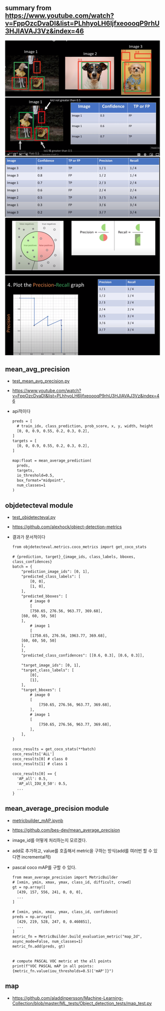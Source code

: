 ## summary from https://www.youtube.com/watch?v=FppOzcDvaDI&list=PLhhyoLH6IjfxeoooqP9rhU3HJIAVAJ3Vz&index=46
![](1_samples.png)
![](2_true_positive_false_positive.png)
![](3_sort_by_confience.png)
![](5_precision_recall.png)
![](6_map.png)

## mean_avg_precision
- [test_mean_avg_precision.py](test_mean_avg_precision.py)
- https://www.youtube.com/watch?v=FppOzcDvaDI&list=PLhhyoLH6IjfxeoooqP9rhU3HJIAVAJ3Vz&index=46
- api적이다

    ```
    preds = [
      # train_idx, class_prediction, prob_score, x, y, width, height 
      [0, 0, 0.9, 0.55, 0.2, 0.3, 0.2],
    ]
    targets = [
      [0, 0, 0.9, 0.55, 0.2, 0.3, 0.2],
    ]

    map:float = mean_average_prediction(
      preds, 
      targets, 
      io_threshold=0.5, 
      box_format="midpoint", 
      num_classes=1
    )
    ```

    
## objdetecteval module 
- [test_objdetecteval.py](test_objdetecteval.py)
- https://github.com/alexhock/object-detection-metrics
- 결과가 문서적이다


    ```
    from objdetecteval.metrics.coco_metrics import get_coco_stats
    
    # {prediction, target}_{image_ids, class_labels, bboxes, class_confidences}
    batch = {
        "prediction_image_ids": [0, 1],
        "predicted_class_labels": [
            [0, 0],
            [1, 0],
        ],
        "predicted_bboxes": [
            # image 0
            [
	        [750.65, 276.56, 963.77, 369.68], 
		[60, 60, 50, 50]
	    ],
            # image 1
            [
	        [1750.65, 276.56, 1963.77, 369.68], 
		[60, 60, 50, 50]
	    ],
        ],	
        "predicted_class_confidences": [[0.6, 0.3], [0.6, 0.3]],

        "target_image_ids": [0, 1],
        "target_class_labels": [
            [0],
            [1],
        ],
        "target_bboxes": [
            # image 0
            [
                [750.65, 276.56, 963.77, 369.68],
            ],
            # image 1
            [
                [750.65, 276.56, 963.77, 369.68],
            ],
        ],
    }

    coco_results = get_coco_stats(**batch)
    coco_results['ALL']
    coco_results[0] # class 0
    coco_results[1] # class 1
    
    coco_results[0] == {
      'AP_all': 0.5,
      'AP_all_IOU_0_50': 0.5,
      ...
    }
    ```


## mean_average_precision module 
- [metricbuilder_mAP.ipynb](metricbuilder_mAP.ipynb)
- https://github.com/bes-dev/mean_average_precision
- image_id를 어떻게 처리하는지 모르겠다.
- add로 추가하고, value를 호출해서 metric을 구하는 방식(add를 여러번 할 수 있다면 incremental적)
- pascal coco mAP를 구할 수 있다.

    ```
    from mean_average_precision import MetricBuilder
    # [xmin, ymin, xmax, ymax, class_id, difficult, crowd]
    gt = np.array([
      [439, 157, 556, 241, 0, 0, 0],
      ...
    ]

    # [xmin, ymin, xmax, ymax, class_id, confidence]
    preds = np.array([
      [429, 219, 528, 247, 0, 0.460851],
      ...
    ]
    metric_fn = MetricBuilder.build_evaluation_metric("map_2d", async_mode=False, num_classes=1)
    metric_fn.add(preds, gt)


    # compute PASCAL VOC metric at the all points
    print(f"VOC PASCAL mAP in all points: {metric_fn.value(iou_thresholds=0.5)['mAP']}")
    ```

## map
- https://github.com/aladdinpersson/Machine-Learning-Collection/blob/master/ML_tests/Object_detection_tests/map_test.py

